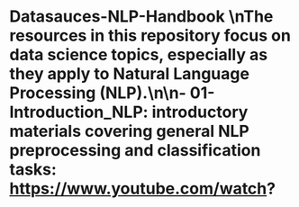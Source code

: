 # Datasauces-NLP-Handbook \nThe resources in this repository focus on data science topics, especially as they apply to Natural Language Processing (NLP).\n\n- **01-Introduction_NLP:** introductory materials covering general NLP preprocessing and classification tasks: https://www.youtube.com/watch?